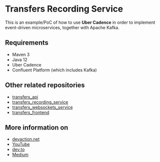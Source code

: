 # Transfers Recording Service
  
This is an example/PoC of how to use **Uber Cadence** in order to implement event-driven microservices,
together with Apache Kafka.  
  
## Requirements
 - Maven 3  
 - Java 12  
 - Uber Cadence
 - Confluent Platform (which includes Kafka)
  
## Other related repositories
 - [transfers_api](https://github.com/VictorGil/transfers_api/)
 - [transfers_recording_service](https://github.com/VictorGil/transfers_recording_service/)
 - [transfers_websockets_service](https://github.com/VictorGil/transfers_websockets_service)
 - [transfers_frontend](https://github.com/VictorGil/transfers_frontend/)
  
## More information on
 - [devaction.net](https://www.devaction.net/2019/08/event-driven-microservices.html)
 - [YouTube](https://youtu.be/w-Vy6_0buYo)
 - [dev.to](https://dev.to/victorgil/using-apache-kafka-to-implement-event-driven-microservices-af2)
 - [Medium](https://medium.com/@victorgil_91367/using-apache-kafka-to-implement-event-driven-microservices-810a26f1418f?sk=3e33f51f2958ae0cd5a265652d133316)
  